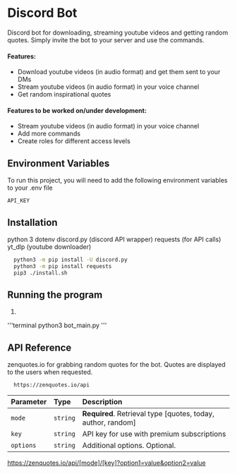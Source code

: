 
# Discord Bot
Discord bot for downloading, streaming youtube videos and getting random quotes. 
Simply invite the bot to your server and use the commands.

#### Features:
- Download youtube videos (in audio format) and get them sent to your DMs
- Stream youtube videos (in audio format) in your voice channel
- Get random inspirational quotes

#### Features to be worked on/under development:
- Stream youtube videos (in audio format) in your voice channel
- Add more commands
- Create roles for different access levels

## Environment Variables
To run this project, you will need to add the following environment variables to your .env file

`API_KEY`


## Installation

python 3
dotenv
discord.py (discord API wrapper)
requests (for API calls)
yt_dlp (youtube downloader)

```bash
  python3 -m pip install -U discord.py
  python3 -m pip install requests
  pip3 ./install.sh
```

## Running the program
1. 
'''terminal
  python3 bot_main.py
'''

## API Reference
zenquotes.io for grabbing random quotes for the bot.
Quotes are displayed to the users when requested.

```http
  https://zenquotes.io/api

```

| Parameter | Type     | Description                |
| :-------- | :------- | :------------------------- |
| `mode` | `string` | **Required**. Retrieval type [quotes, today, author, random] |
| `key` | `string` | API key for use with premium subscriptions|
| `options` | `string` | Additional options. Optional.|


https://zenquotes.io/api/[mode]/[key]?option1=value&option2=value
